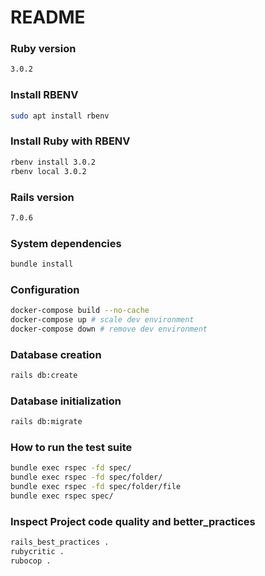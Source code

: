 # README

### Ruby version
```bash
3.0.2
``` 

### Install RBENV
```bash
sudo apt install rbenv
```

### Install Ruby with RBENV
```bash
rbenv install 3.0.2
rbenv local 3.0.2
``` 

### Rails version
```bash
7.0.6
```
  
### System dependencies
```bash
bundle install
```

### Configuration
```bash
docker-compose build --no-cache
docker-compose up # scale dev environment
docker-compose down # remove dev environment
```

### Database creation
```bash
rails db:create
```

### Database initialization
```bash
rails db:migrate
```

### How to run the test suite
```bash
bundle exec rspec -fd spec/
bundle exec rspec -fd spec/folder/
bundle exec rspec -fd spec/folder/file
bundle exec rspec spec/
```

### Inspect Project code quality and better_practices
```bash
rails_best_practices .
rubycritic .
rubocop .
```
